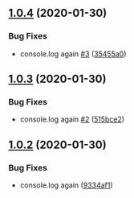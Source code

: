 ## [1.0.4](https://github.com/westmark/semantic-release-test/compare/@westmark/pkg-a-v1.0.3...@westmark/pkg-a-v1.0.4) (2020-01-30)


### Bug Fixes

* console.log again [#3](https://github.com/westmark/semantic-release-test/issues/3) ([35455a0](https://github.com/westmark/semantic-release-test/commit/35455a05cbafa0cb6abcc1d22feef444b224e01d))

## [1.0.3](https://github.com/westmark/semantic-release-test/compare/@westmark/pkg-a-v1.0.2...@westmark/pkg-a-v1.0.3) (2020-01-30)


### Bug Fixes

* console.log again [#2](https://github.com/westmark/semantic-release-test/issues/2) ([515bce2](https://github.com/westmark/semantic-release-test/commit/515bce2bfc465615348c95a34073ebbcfe5d6414))

## [1.0.2](https://github.com/westmark/semantic-release-test/compare/@westmark/pkg-a-v1.0.1...@westmark/pkg-a-v1.0.2) (2020-01-30)


### Bug Fixes

* console.log again ([9334af1](https://github.com/westmark/semantic-release-test/commit/9334af18c901fec939728509d49f9396e0633d76))
